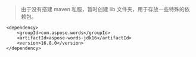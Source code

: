 > 由于没有搭建 maven 私服，暂时创建 lib 文件夹，用于存放一些特殊的依赖包。

```
<dependency>
    <groupId>com.aspose.words</groupId>
    <artifactId>aspose-words-jdk16</artifactId>
    <version>16.8.0</version>
</dependency>
```